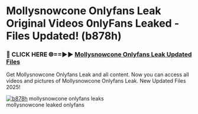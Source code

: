# Mollysnowcone Onlyfans Leak Original Videos 0nlyFans Leaked - Files Updated! (b878h)

<h3>🔴 CLICK HERE 🌐==►► <a href="https://tinyurl.com/ms9xzufz" rel="nofollow">Mollysnowcone Onlyfans Leak Updated Files</a></h3>

Get Mollysnowcone Onlyfans Leak and all content. Now you can access all videos and pictures of Mollysnowcone Onlyfans Leak. New Updated Files 2025!

[![b878h](https://i.imgur.com/ppqm5kG.gif)](https://tinyurl.com/ms9xzufz)
mollysnowcone onlyfans leaks<br>
mollysnowcone leaked onlyfans